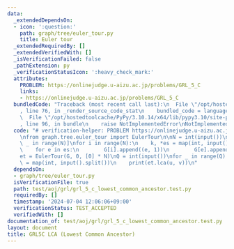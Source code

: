 ```yaml
---
data:
  _extendedDependsOn:
  - icon: ':question:'
    path: graph/tree/euler_tour.py
    title: Euler tour
  _extendedRequiredBy: []
  _extendedVerifiedWith: []
  _isVerificationFailed: false
  _pathExtension: py
  _verificationStatusIcon: ':heavy_check_mark:'
  attributes:
    PROBLEM: https://onlinejudge.u-aizu.ac.jp/problems/GRL_5_C
    links:
    - https://onlinejudge.u-aizu.ac.jp/problems/GRL_5_C
  bundledCode: "Traceback (most recent call last):\n  File \"/opt/hostedtoolcache/PyPy/3.10.14/x64/lib/pypy3.10/site-packages/onlinejudge_verify/documentation/build.py\"\
    , line 76, in _render_source_code_stat\n    bundled_code = language.bundle(\n\
    \  File \"/opt/hostedtoolcache/PyPy/3.10.14/x64/lib/pypy3.10/site-packages/onlinejudge_verify/languages/python.py\"\
    , line 96, in bundle\n    raise NotImplementedError\nNotImplementedError\n"
  code: "# verification-helper: PROBLEM https://onlinejudge.u-aizu.ac.jp/problems/GRL_5_C\n\
    \nfrom graph.tree.euler_tour import EulerTour\n\nN = int(input())\nG = [[] for\
    \ _ in range(N)]\nfor i in range(N):\n    k, *es = map(int, input().split())\n\
    \    for e in es:\n        G[i].append((e, 1))\n        G[e].append((i, 1))\n\n\
    et = EulerTour(G, 0, [0] * N)\nQ = int(input())\nfor _ in range(Q):\n    u, v\
    \ = map(int, input().split())\n    print(et.lca(u, v))\n"
  dependsOn:
  - graph/tree/euler_tour.py
  isVerificationFile: true
  path: test/aoj/grl/grl_5_c_lowest_common_ancestor.test.py
  requiredBy: []
  timestamp: '2024-07-04 12:06:06+09:00'
  verificationStatus: TEST_ACCEPTED
  verifiedWith: []
documentation_of: test/aoj/grl/grl_5_c_lowest_common_ancestor.test.py
layout: document
title: GRL5C LCA (Lowest Common Ancestor)
---
```


